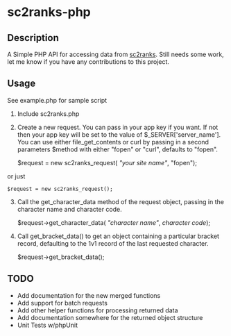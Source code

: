 # sc2ranks-php
## Description
A Simple PHP API for accessing data from [sc2ranks](http://www.sc2ranks.com/). Still needs some work, let me know if you have any contributions to this project.

## Usage
See example.php for sample script

1. Include sc2ranks.php
2. Create a new request. You can pass in your app key if you want. If not then
your app key will be set to the value of $_SERVER['server_name']. You can use
either file_get_contents or curl by passing in a second parameters $method with
either "fopen" or "curl", defaults to "fopen".
	
	$request = new sc2ranks_request( _"your site name"_, "fopen");
	
or just 

	$request = new sc2ranks_request();
	
3. Call the get_character_data method of the request object, passing in the
character name and character code.

	$request->get_character_data( _"character name"_, _character code_);
	
4. Call get_bracket_data() to get an object containing a particular bracket
record, defaulting to the 1v1 record of the last requested character.

	$request->get_bracket_data();

## TODO
* Add documentation for the new merged functions
* Add support for batch requests
* Add other helper functions for processing returned data
* Add documentation somewhere for the returned object structure
* Unit Tests w/phpUnit
